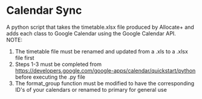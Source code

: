 # Calendar Sync  
A python script that takes the timetable.xlsx file produced by Allocate+ and adds each class to Google Calendar using the Google Calendar API.  
NOTE:  
1.  The timetable file must be renamed and updated from a .xls to a .xlsx file first  
2.  Steps 1-3 must be completed from https://developers.google.com/google-apps/calendar/quickstart/python before executing the .py file  
3.  The format_group function must be modified to have the corresponding ID's of your calendars or renamed to primary for general use  
